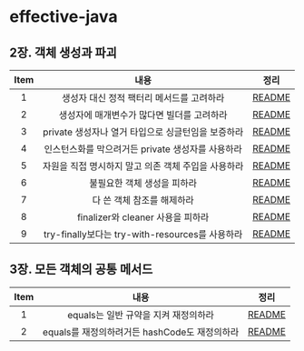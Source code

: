 # effective-java

## 2장. 객체 생성과 파괴

| Item |                   내용                    |                                  정리                                  |
|:----:|:---------------------------------------:|:--------------------------------------------------------------------:|
|  1   |         생성자 대신 정적 팩터리 메서드를 고려하라         |         [README](chapter02/item1_생성자_대신_정적_팩터리_메서드를_고려하라.md)         |
|  2   |         생성자에 매개변수가 많다면 빌더를 고려하라         |         [README](chapter02/item2_생성자에_매개변수가_많다면_빌더를_고려하라.md)         |
|  3   |     private 생성자나 열거 타입으로 싱글턴임을 보증하라     |     [README](chapter02/item3_private_생성자나_열거_타입으로_싱글턴임을_보증하라.md)     |
|  4   |     인스턴스화를 막으려거든 private 생성자를 사용하라      |     [README](chapter02/item4_인스턴스화를_막으려거든_private_생성자를_사용하라.md)      |
|  5   |      자원을 직접 명시하지 말고 의존 객체 주입을 사용하라      |      [README](chapter02/item5_자원을_직접_명시하지_말고_의존_객체_주입을_사용하라.md)      |
|  6   |             불필요한 객체 생성을 피하라             |             [README](chapter02/item6_불필요한_객체_생성을_피하라.md)             |
|  7   |             다 쓴 객체 참조를 해제하라             |             [README](chapter02/item7_다_쓴_객체_참조를_해제하라.md)             |
|  8   |       finalizer와 cleaner 사용을 피하라        |       [README](chapter02/item8_finalizer와_cleaner_사용을_피하라.md)        |
|  9   | try-finally보다는 try-with-resources를 사용하라 | [README](chapter02/item9_try-finally보다는_try-with-resources를_사용하라.md) |

## 3장. 모든 객체의 공통 메서드

| Item |               내용                |                              정리                               |
|:----:|:-------------------------------:|:-------------------------------------------------------------:|
|  1   |     equals는 일반 규약을 지켜 재정의하라     |     [README](chapter02/item1_생성자_대신_정적_팩터리_메서드를_고려하라.md)      |
|  2   | equals를 재정의하려거든 hashCode도 재정의하라 | [README](chapter03/item11_equals를_재정의하려거든_hashCode도_재정의하라.md) |

